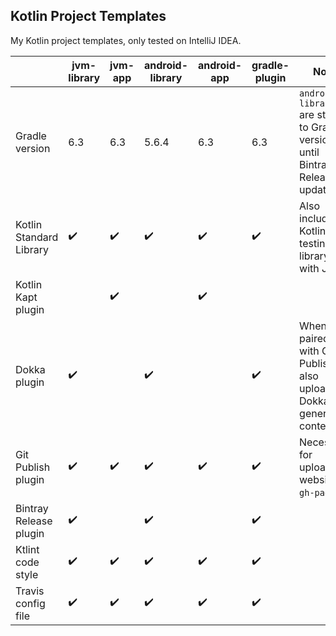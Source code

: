 Kotlin Project Templates
------------------------
My Kotlin project templates, only tested on IntelliJ IDEA.

|  | jvm-library | jvm-app | android-library | android-app | gradle-plugin | Note |
|-------------------------|--------------------|--------------------|--------------------|--------------------|--------------------|-----------------------------------------------------------------------------------|
| Gradle version | 6.3 | 6.3 | 5.6.4 | 6.3 | 6.3 | `android-library` are stuck to Gradle version 5 until Bintray Release is updated. |
| Kotlin Standard Library | :heavy_check_mark: | :heavy_check_mark: | :heavy_check_mark: | :heavy_check_mark: | :heavy_check_mark: | Also includes Kotlin testing library with JUnit. |
| Kotlin Kapt plugin |  | :heavy_check_mark: |  | :heavy_check_mark: |  |  |
| Dokka plugin | :heavy_check_mark: |  | :heavy_check_mark: |  | :heavy_check_mark: | When paired with Git Publish, also uploads Dokka generated content. |
| Git Publish plugin | :heavy_check_mark: | :heavy_check_mark: | :heavy_check_mark: | :heavy_check_mark: | :heavy_check_mark: | Necessary for uploading website to `gh-pages`. |
| Bintray Release plugin | :heavy_check_mark: |  | :heavy_check_mark: |  | :heavy_check_mark: |  |
| Ktlint code style | :heavy_check_mark: | :heavy_check_mark: | :heavy_check_mark: | :heavy_check_mark: | :heavy_check_mark: |  |
| Travis config file | :heavy_check_mark: | :heavy_check_mark: | :heavy_check_mark: | :heavy_check_mark: | :heavy_check_mark: |  |
